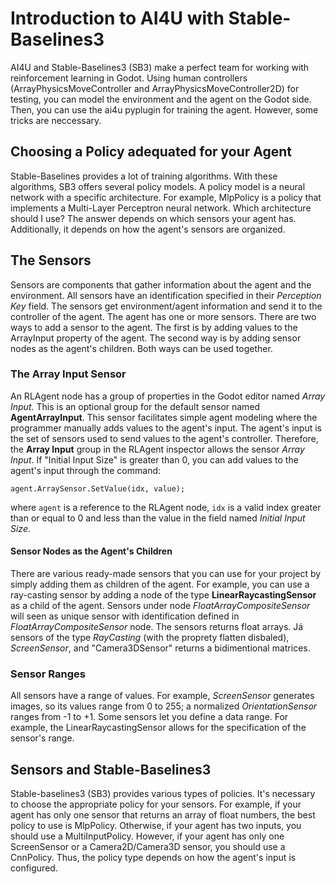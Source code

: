 # Introduction to AI4U with Stable-Baselines3
AI4U and Stable-Baselines3 (SB3) make a perfect team for working with reinforcement learning in Godot. Using human controllers (ArrayPhysicsMoveController and ArrayPhysicsMoveController2D) for testing, you can model the environment and the agent on the Godot side. Then, you can use the ai4u pyplugin for training the agent. However, some tricks are neccessary.

## Choosing a Policy adequated for your Agent
Stable-Baselines provides a lot of training algorithms. With these algorithms, SB3 offers several policy models. A policy model is a neural network with a specific architecture. For example, MlpPolicy is a policy that implements a Multi-Layer Perceptron neural network. Which architecture should I use? The answer depends on which sensors your agent has. Additionally, it depends on how the agent's sensors are organized.

## The Sensors

Sensors are components that gather information about the agent and the environment. All sensors have an identification specified in their *Perception Key* field. The sensors get environment/agent information and send it to the controller of the agent. The agent has one or more sensors. There are two ways to add a sensor to the agent. The first is by adding values to the ArrayInput property of the agent. The second way is by adding sensor nodes as the agent's children. Both ways can be used together.

### The **Array Input** Sensor

An RLAgent node has a group of properties in the Godot editor named *Array Input*. This is an optional group for the default sensor named **AgentArrayInput**. This sensor facilitates simple agent modeling where the programmer manually adds values to the agent's input. The agent's input is the set of sensors used to send values to the agent's controller. Therefore, the **Array Input** group in the RLAgent inspector allows the sensor *Array Input*. If "Initial Input Size" is greater than 0, you can add values to the agent's input through the command:

```CSharp
agent.ArraySensor.SetValue(idx, value);
```

where `agent` is a reference to the RLAgent node, `idx` is a valid index greater than or equal to 0 and less than the value in the field named *Initial Input Size*. 

#### Sensor Nodes as the Agent's Children

There are various ready-made sensors that you can use for your project by simply adding them as children of the agent. For example, you can use a ray-casting sensor by adding a node of the type **LinearRaycastingSensor** as a child of the agent. Sensors under node *FloatArrayCompositeSensor* will seen as unique sensor with identification defined in *FloatArrayCompositeSensor* node. The sensors returns float arrays. Já sensors of the type *RayCasting* (with the proprety flatten disbaled), *ScreenSensor*, and "Camera3DSensor" returns a bidimentional matrices. 

### Sensor Ranges

All sensors have a range of values. For example, *ScreenSensor* generates images, so its values range from 0 to 255; a normalized *OrientationSensor* ranges from -1 to +1. Some sensors let you define a data range. For example, the LinearRaycastingSensor allows for the specification of the sensor's range.

## Sensors and Stable-Baselines3

Stable-baselines3 (SB3) provides various types of policies. It's necessary to choose the appropriate policy for your sensors. For example, if your agent has only one sensor that returns an array of float numbers, the best policy to use is MlpPolicy. Otherwise, if your agent has two inputs, you should use a MultiInputPolicy. However, if your agent has only one ScreenSensor or a Camera2D/Camera3D sensor, you should use a CnnPolicy. Thus, the policy type depends on how the agent's input is configured.



